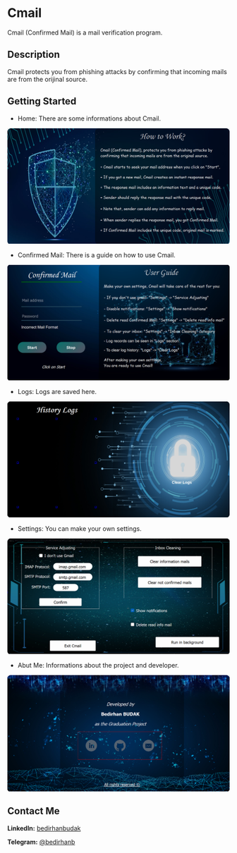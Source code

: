 # Cmail

Cmail (Confirmed Mail) is a mail verification program.

## Description

Cmail protects you from phishing attacks by confirming that incoming mails are from the orijinal source.

## Getting Started

* Home: There are some informations about Cmail.

![Home](https://raw.githubusercontent.com/bedirhanbudak/Cmail/main/readme/tab_home.png?token=GHSAT0AAAAAACBEXKYASBYP6ZLM4YWB4IOYZBUA7YA)

* Confirmed Mail: There is a guide on how to use Cmail.

![Confirmed Mail](https://github.com/bedirhanbudak/Cmail/blob/main/readme/tab_cmail.png?raw=true)

* Logs: Logs are saved here.

![Logs](https://github.com/bedirhanbudak/Cmail/blob/main/readme/tab_logs.png?raw=true)

* Settings: You can make your own settings.

![Settings](https://github.com/bedirhanbudak/Cmail/blob/main/readme/tab_settings.png?raw=true)

* Abut Me: Informations about the project and developer.

![About Me](https://github.com/bedirhanbudak/Cmail/blob/main/readme/tab_about_me.png)

## Contact Me

**LinkedIn:** [bedirhanbudak](https://www.linkedin.com/in/bedirhan-budak/)

**Telegram:** [@bedirhanb](https://t.me/bedirhanb)
